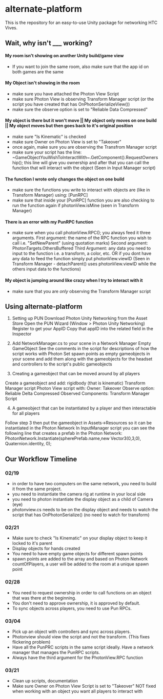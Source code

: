 # alternate-platform

This is the repository for an easy-to-use Unity package for networking HTC Vives.


## Wait, why isn't ___ working?

#### My room isn't showing on another Unity build/game view
- If you want to join the same room, also make sure that the app id on both games are the same

#### My Object isn't showing in the room
- make sure you have attached the Photon View Script
- make sure Photon View is observing Transform Manager script (or the script you have created that has OnPhotonSerializeView())
- make sure the observe option is set to "Reliable Data Compressed"

#### My object is there but it won't move || My object only moves on one build || My object moves but then goes back to it's original position

- make sure "Is Kinematic" is checked
- make sure Owner on Photon View is set to "Takeover"
- once again, make sure you are observing the Transfrom Manager script
- make sure your script has the line:
          ~GameObjectYouWishToInteractWith~.GetComponent<PhotonView>().RequestOwnership();
  this line will give you ownership and after that you can call the function that will interact with the object
  (Seen in Input Manager script)
  
#### The function I wrote only changes the object on one build
- make sure the functions you write to interact with objects are (like in Transform Manager) using: [PunRPC]
- make sure that inside your [PunRPC] function you are also checking to run the function again if photonView.isMine (seen in Transform Manager)

#### There is an error with my PunRPC function
- make sure when you call photonView.RPC(); you always feed it three arguments.
    First argument: the name of the RPC function you wish to call i.e. "SetNewParent" (using quotation marks)
    Second argument: PhotonTargets.OthersBuffered
    Third Argument: any data you need to input to the function i.e. a transform, a color, etc. OR if you dont have any data to feed the function simply put photonView.viewID
    (Seen in Transform Manager - detachParent() uses photonView.viewID while the others input data to the functions)

#### My object is jumping around like crazy when I try to interact with it
- make sure that you are _only_ observing the Transform Manager script


## Using alternate-platform
1. Setting up PUN
  Download Photon Unity Networking from the Asset Store
  Open the PUN Wizard (Window > Photon Unity Networking)
  Register to get your AppID
  Copy that appID into the related field in the Inspector
  
2. Add NetworkManager.cs to your scene in a Network Manager Empty GameObject
  See the comments in the script for descriptions of how the script works with Photon 
  Set spawn points as empty gameobjects in your scene and add them along with the gameobjects for the headset and controllers     to the script's public gameobjects
  
3. Creating a gameobject that can be moved around by all players

  Create a gameobject and add:
    rigidbody (that is kinematic)
    Transform Manager script
    Photon View script with:
      Owner: Takeover 
      Observe option: Reliable Delta Compressed
      Observed Components: Transform Manager Script
      
4. A gameobject that can be instantiated by a player and then interactable for all players

  Follow step 3 then put the gameobject in Assets->Resources so it can be instantiated in the Photon Network
  In InputManager script you can see the following line that creates a prefab in the Photon Network:
      PhotonNetwork.Instantiate(spherePrefab.name,new Vector3(0,3,0), Quaternion.identity, 0);




## Our Workflow Timeline

### 02/19
- in order to have two computers on the same network, you need to build it from the same project.
- you need to instantiate the camera rig at runtime in your local side
- you need to photon instantiate the display object as a child of Camera (eye)
- photonview.cs needs to be on the display object and needs to watch the script that has OnPhotonSerialize() (no need to watch for transform)


### 02/21
- Make sure to check "Is Kinematic" on your display object to keep it locked to it's parent
- Display objects for hands created
- You need to have empty game objects for different spawn points
- spawn points are added to the array and based on Photon Network countOfPlayers, a user will be added to the room at a unique spawn point

### 02/28 
- You need to request ownership in order to call functions on an object that was there at the beginning.
- You don't need to approve ownership, it is approved by default.
- To sync objects across players, you need to use Pun RPCs.

### 03/04
- Pick up an object with controllers and sync across players.
- Photonview should view the script and not the transform. (This fixes flickering problem)
- Have all the PunPRC scripts in the same script ideally. Have a network manager that manages the PunRPC scripts.
- Always have the third argument for the PhotonView.RPC function

### 03/21
- Clean up scripts, documentation
- Make sure Owner on Photon View Script is set to "Takeover" NOT fixed when working with an object you want all players to interact with



